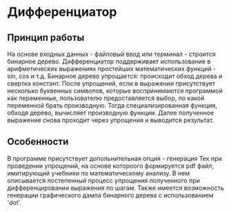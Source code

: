 # Дифференциатор 

## Принцип работы
На основе входных данных - файловый ввод или терминал - строится бинарное дерево. 
Дифференциатор поддерживает использование в арифметических выражениях простейших математических функций - sin, cos и т.д.
Бинарное дерево упрощается: происходит обход дерева и свертка констант. 
После упрощений, если в выражении присутствует несколько буквенных символов, которые воспринимаются программой как переменные, 
пользователю предоставляется выбор, по какой переменной брать производную. Тогда специализированная функция, обходя дерево, вычисляет производную функции.
Далее полученное выражение снова проходит через упрощения и выводится результат. 

## Особенности
В программе присутствует допольнительная опция - генерация Tex при проведении упрощений, 
на основе котороого формируется pdf файл, имитирующий учебники по математическому анализу. 
В нем описывается постепенный процесс упрощения полученного при дифференцировании выражения по шагам.
Также имеется возможность генерации графического дампа бинарного дерева с использованием 'dot'.
